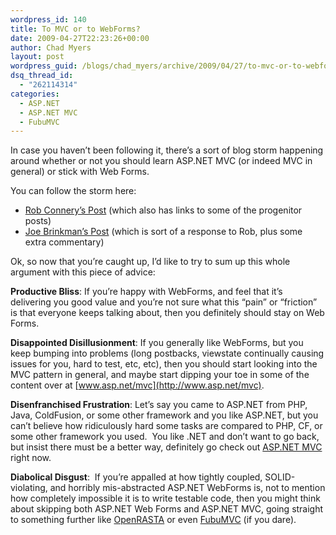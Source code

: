 ```yaml
---
wordpress_id: 140
title: To MVC or to WebForms?
date: 2009-04-27T22:23:26+00:00
author: Chad Myers
layout: post
wordpress_guid: /blogs/chad_myers/archive/2009/04/27/to-mvc-or-to-webforms.aspx
dsq_thread_id:
  - "262114314"
categories:
  - ASP.NET
  - ASP.NET MVC
  - FubuMVC
---
```

In case you haven’t been following it, there’s a sort of blog storm happening around whether or not you should learn ASP.NET MVC (or indeed MVC in general) or stick with Web Forms.

You can follow the storm here:

  * [Rob Connery’s Post](http://blog.wekeroad.com/blog/i-spose-ill-just-say-it-you-should-learn-mvc/) (which also has links to some of the progenitor posts)
  * [Joe Brinkman’s Post](http://blog.theaccidentalgeek.com/post/2009/04/23/I-Spose-Irsquo3bll-Just-Say-It-Still-Waiting-For-a-GOOD-Reason-to-Learn-MVC.aspx) (which is sort of a response to Rob, plus some extra commentary)

Ok, so now that you’re caught up, I’d like to try to sum up this whole argument with this piece of advice:

**Productive Bliss**: If you’re happy with WebForms, and feel that it’s delivering you good value and you’re not sure what this “pain” or “friction” is that everyone keeps talking about, then you definitely should stay on Web Forms. 

**Disappointed Disillusionment**: If you generally like WebForms, but you keep bumping into problems (long postbacks, viewstate continually causing issues for you, hard to test, etc, etc), then you should start looking into the MVC pattern in general, and maybe start dipping your toe in some of the content over at [www.asp.net/mvc](http://www.asp.net/mvc).

**Disenfranchised Frustration**: Let’s say you came to ASP.NET from PHP, Java, ColdFusion, or some other framework and you like ASP.NET, but you can’t believe how ridiculously hard some tasks are compared to PHP, CF, or some other framework you used.&#160; You like .NET and don’t want to go back, but insist there must be a better way, definitely go check out [ASP.NET MVC](www.asp.net/mvc) right now.

**Diabolical Disgust**:&#160; If you’re appalled at how tightly coupled, SOLID-violating, and horribly mis-abstracted ASP.NET WebForms is, not to mention how completely impossible it is to write testable code, then you might think about skipping both ASP.NET Web Forms and ASP.NET MVC, going straight to something further like [OpenRASTA](http://trac.caffeine-it.com/openrasta) or even [FubuMVC](http://fubumvc.pbwiki.com/) (if you dare).